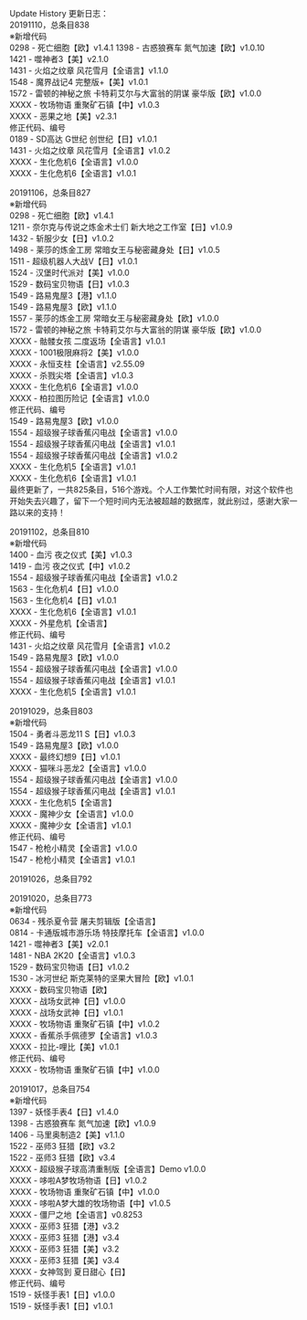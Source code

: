Update History 更新日志：  
20191110，总条目838  
※新增代码  
0298 - 死亡细胞【欧】v1.4.1
1398 - 古惑狼赛车 氮气加速【欧】v1.0.10  
1421 - 噬神者3【美】v2.1.0  
1431 - 火焰之纹章 风花雪月【全语言】v1.1.0  
1548 - 魔界战记4 完整版+【美】v1.0.1  
1572 - 雷顿的神秘之旅 卡特莉艾尔与大富翁的阴谋 豪华版【欧】v1.0.0  
XXXX - 牧场物语 重聚矿石镇【中】v1.0.3  
XXXX - 恶果之地【美】v2.3.1  
修正代码、编号  
0189 - SD高达 G世纪 创世纪【日】v1.0.1  
1431 - 火焰之纹章 风花雪月【全语言】v1.0.2  
XXXX - 生化危机6【全语言】v1.0.0  
XXXX - 生化危机6【全语言】v1.0.1  
  
20191106，总条目827  
※新增代码  
0298 - 死亡细胞【欧】v1.4.1  
1211 - 奈尔克与传说之炼金术士们 新大地之工作室【日】v1.0.9  
1432 - 斩服少女【日】v1.0.2  
1498 - 莱莎的炼金工房 常暗女王与秘密藏身处【日】v1.0.5  
1511 - 超级机器人大战V【日】v1.0.1  
1524 - 汉堡时代派对【美】v1.0.0  
1529 - 数码宝贝物语【日】v1.0.3  
1549 - 路易鬼屋3【港】v1.1.0  
1549 - 路易鬼屋3【欧】v1.1.0  
1557 - 莱莎的炼金工房 常暗女王与秘密藏身处【欧】v1.0.0  
1572 - 雷顿的神秘之旅 卡特莉艾尔与大富翁的阴谋 豪华版【欧】v1.0.0  
XXXX - 骷髅女孩 二度返场【全语言】v1.0.1  
XXXX - 1001极限麻将2【美】v1.0.0  
XXXX - 永恒支柱【全语言】v2.55.09  
XXXX - 杀戮尖塔【全语言】v1.0.3  
XXXX - 生化危机6【全语言】v1.0.0  
XXXX - 柏拉图历险记【全语言】v1.0.0  
修正代码、编号  
1549 - 路易鬼屋3【欧】v1.0.0  
1554 - 超级猴子球香蕉闪电战【全语言】v1.0.0  
1554 - 超级猴子球香蕉闪电战【全语言】v1.0.1  
1554 - 超级猴子球香蕉闪电战【全语言】v1.0.2  
XXXX - 生化危机5【全语言】v1.0.1  
XXXX - 生化危机6【全语言】v1.0.1  
最终更新了，一共825条目，516个游戏。个人工作繁忙时间有限，对这个软件也开始失去兴趣了，留下一个短时间内无法被超越的数据库，就此别过，感谢大家一路以来的支持！  
  
20191102，总条目810  
※新增代码  
1400 - 血污 夜之仪式【美】v1.0.3  
1419 - 血污 夜之仪式【中】v1.0.2  
1554 - 超级猴子球香蕉闪电战【全语言】v1.0.2  
1563 - 生化危机4【日】v1.0.0  
1563 - 生化危机4【日】v1.0.1  
XXXX - 生化危机6【全语言】v1.0.1  
XXXX - 外星危机【全语言】  
修正代码、编号  
1431 - 火焰之纹章 风花雪月【全语言】v1.0.2  
1549 - 路易鬼屋3【欧】v1.0.0  
1554 - 超级猴子球香蕉闪电战【全语言】v1.0.0  
1554 - 超级猴子球香蕉闪电战【全语言】v1.0.1  
XXXX - 生化危机5【全语言】v1.0.1  
  
20191029，总条目803  
※新增代码  
1504 - 勇者斗恶龙11 S【日】v1.0.3  
1549 - 路易鬼屋3【欧】v1.0.0  
XXXX - 最终幻想9【日】v1.0.1  
XXXX - 猫咪斗恶龙2【全语言】v1.0.0  
1554 - 超级猴子球香蕉闪电战【全语言】v1.0.0  
1554 - 超级猴子球香蕉闪电战【全语言】v1.0.1  
XXXX - 生化危机5【全语言】  
XXXX - 魔神少女【全语言】v1.0.0  
XXXX - 魔神少女【全语言】v1.0.1  
修正代码、编号  
1547 - 枪枪小精灵【全语言】v1.0.0  
1547 - 枪枪小精灵【全语言】v1.0.1  
  
20191026，总条目792  

20191020，总条目773  
※新增代码  
0634 - 残杀夏令营 屠夫剪辑版【全语言】  
0814 - 卡通版城市游乐场 特技摩托车【全语言】v1.0.0  
1421 - 噬神者3【美】v2.0.1  
1481 - NBA 2K20【全语言】v1.0.3  
1529 - 数码宝贝物语【日】v1.0.2  
1530 - 冰河世纪 斯克莱特的坚果大冒险【欧】v1.0.1  
XXXX - 数码宝贝物语【欧】  
XXXX - 战场女武神【日】v1.0.0  
XXXX - 战场女武神【日】v1.0.1  
XXXX - 牧场物语 重聚矿石镇【中】v1.0.2  
XXXX - 香蕉杀手佩德罗【全语言】v1.0.3  
XXXX - 拉比-哩比【美】v1.0.1  
修正代码、编号  
XXXX - 牧场物语 重聚矿石镇【中】v1.0.0  
  
20191017，总条目754  
※新增代码  
1397 - 妖怪手表4【日】v1.4.0  
1398 - 古惑狼赛车 氮气加速【欧】v1.0.9  
1406 - 马里奥制造2【美】v1.1.0  
1522 - 巫师3 狂猎【欧】v3.2  
1522 - 巫师3 狂猎【欧】v3.4  
XXXX - 超级猴子球高清重制版【全语言】Demo v1.0.0  
XXXX - 哆啦A梦牧场物语【日】v1.0.2  
XXXX - 牧场物语 重聚矿石镇【中】v1.0.0  
XXXX - 哆啦A梦大雄的牧场物语【中】v1.0.5  
XXXX - 僵尸之地【全语言】v0.8253  
XXXX - 巫师3 狂猎【港】v3.2  
XXXX - 巫师3 狂猎【港】v3.4  
XXXX - 巫师3 狂猎【美】v3.2  
XXXX - 巫师3 狂猎【美】v3.4  
XXXX - 女神驾到 夏日甜心【日】  
修正代码、编号  
1519 - 妖怪手表1【日】v1.0.0  
1519 - 妖怪手表1【日】v1.0.1  
